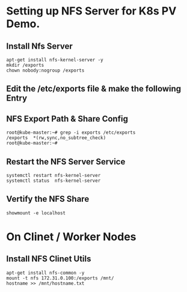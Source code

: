 # Setting up NFS Server for K8s PV Demo. 

## Install Nfs Server 
```
apt-get install nfs-kernel-server -y 
mkdir /exports
chown nobody:nogroup /exports
```

## Edit the /etc/exports file & make the following Entry 
## NFS Export Path & Share Config
```
root@kube-master:~# grep -i exports /etc/exports
/exports  *(rw,sync,no_subtree_check)
root@kube-master:~#
```

## Restart the NFS Server Service
```
systemctl restart nfs-kernel-server
systemctl status  nfs-kernel-server
```

## Vertify the NFS Share
```
showmount -e localhost 
```


# On Clinet / Worker Nodes 

## Install NFS Clinet Utils 
```
apt-get install nfs-common -y
mount -t nfs 172.31.0.100:/exports /mnt/
hostname >> /mnt/hostname.txt
```
